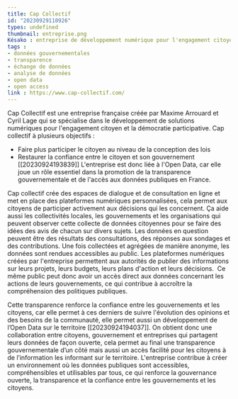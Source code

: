 ```yaml
---
title: Cap Collectif
id: "20230929110926"
types: undefined
thumbnail: entreprise.png
Késako : entreprise de développement numérique pour l'engagement citoyen et la démocratie participative
tags :
- données gouvernementales
- transparence
- échange de données
- analyse de données
- open data
- open access
link : https://www.cap-collectif.com/
---
```

Cap Collectif est une entreprise française créée par Maxime Arrouard et Cyril Lage qui se spécialise dans le développement de solutions numériques pour l'engagement citoyen et la démocratie participative. Cap collectif à plusieurs objectifs : 
- Faire plus participer le citoyen au niveau de la conception des lois
- Restaurer la confiance entre le citoyen et son gouvernement [[20230924193839]]
L'entreprise est donc liée à l'Open Data, car elle joue un rôle essentiel dans la promotion de la transparence gouvernementale et de l'accès aux données publiques en France. 

Cap collectif crée des espaces de dialogue et de consultation en ligne et met en place des plateformes numériques personnalisées, cela permet aux citoyens de participer activement aux décisions qui les concernent. Ça aide aussi les collectivités locales, les gouvernements et les organisations qui peuvent observer cette collecte de données citoyennes pour se faire des idées des avis de chacun sur divers sujets. Les données en question peuvent être des résultats des consultations, des réponses aux sondages et des contributions. Une fois collectées et agrégées de manière anonyme, les données sont rendues accessibles au public. Les plateformes numériques créées par l'entreprise permettent aux autorités de publier des informations sur leurs projets, leurs budgets, leurs plans d'action et leurs décisions.  Ce même public peut donc avoir un accès direct aux données concernant les actions de leurs gouvernements, ce qui contribue à accroître la compréhension des politiques publiques.

Cette transparence renforce la confiance entre les gouvernements et les citoyens, car elle permet à ces derniers de suivre l'évolution des opinions et des besoins de la communauté, elle permet aussi un développement de l’Open Data sur le territoire [[20230924194037]]. On obtient donc une collaboration entre citoyens, gouvernement et entreprises qui partagent leurs données de façon ouverte, cela permet au final une transparence gouvernementale d’un côté mais aussi un accès facilité pour les citoyens à de l’information les informant sur le territoire. L'entreprise contribue à créer un environnement où les données publiques sont accessibles, compréhensibles et utilisables par tous, ce qui renforce la gouvernance ouverte, la transparence et la confiance entre les gouvernements et les citoyens.